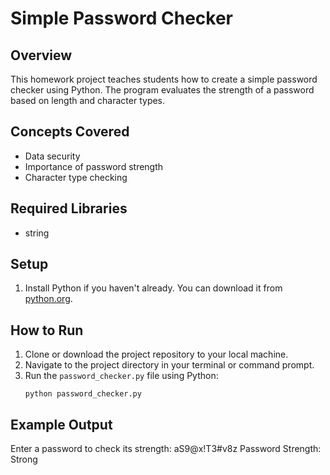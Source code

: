# Simple Password Checker

## Overview
This homework project teaches students how to create a simple password checker using Python. The program evaluates the strength of a password based on length and character types.

## Concepts Covered
- Data security
- Importance of password strength
- Character type checking

## Required Libraries
- string

## Setup
1. Install Python if you haven't already. You can download it from [python.org](https://www.python.org/downloads/).

## How to Run
1. Clone or download the project repository to your local machine.
2. Navigate to the project directory in your terminal or command prompt.
3. Run the `password_checker.py` file using Python:
    ```
    python password_checker.py
    ```

## Example Output

Enter a password to check its strength: aS9@x!T3#v8z
Password Strength: Strong

